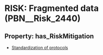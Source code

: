 # RISK: __Fragmented data__ (PBN__Risk_2440)

## Property: has_RiskMitigation

* [Standardization of protocols](PBN__Mitigation_101)

